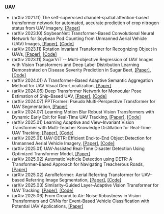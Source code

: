 ### UAV
- (arXiv 2021.11) The self-supervised channel-spatial attention-based transformer network for automated, accurate prediction of crop nitrogen status from UAV imagery, [[Paper]](https://arxiv.org/pdf/2111.06839.pdf)
- (arXiv 2023.10) SoybeanNet: Transformer-Based Convolutional Neural Network for Soybean Pod Counting from Unmanned Aerial Vehicle (UAV) Images, [[Paper]](https://arxiv.org/pdf/2310.10861.pdf), [[Code]](https://github.com/JiajiaLi04/Soybean-Pod-Counting-from-UAV-Images)
- (arXiv 2023.11) Rotation Invariant Transformer for Recognizing Object in UAVs, [[Paper]](https://arxiv.org/pdf/2311.02559.pdf), [[Code]](https://github.com/whucsy/RotTrans)
- (arXiv 2023.11) SugarViT -- Multi-objective Regression of UAV Images with Vision Transformers and Deep Label Distribution Learning Demonstrated on Disease Severity Prediction in Sugar Beet, [[Paper]](https://arxiv.org/pdf/2311.03076.pdf), [[Code]](https://github.com/whucsy/RotTrans)
- (arXiv 2024.01) A Transformer-Based Adaptive Semantic Aggregation Method for UAV Visual Geo-Localization, [[Paper]](https://arxiv.org/pdf/2401.01574.pdf)
- (arXiv 2024.06) Deep Transformer Network for Monocular Pose Estimation of Ship-Based UAV, [[Paper]](https://arxiv.org/pdf/2406.09260.pdf), [[Code]](https://github.com/fdcl-gwu/TNN-MO)
- (arXiv 2024.07) PPTFormer: Pseudo Multi-Perspective Transformer for UAV Segmentation, [[Paper]](https://arxiv.org/pdf/2406.19632.pdf)
- (arXiv 2024.07) Learning Motion Blur Robust Vision Transformers with Dynamic Early Exit for Real-Time UAV Tracking, [[Paper]](https://arxiv.org/pdf/2407.05383.pdf), [[Code]](https://github.com/wuyou3474/BDTrack)
- (arXiv 2025.01) Learning Adaptive and View-Invariant Vision Transformer with Multi-Teacher Knowledge Distillation for Real-Time UAV Tracking, [[Paper]](https://arxiv.org/pdf/2412.20002.pdf), [[Code]](https://github.com/wuyou3474/AVTrack)
- (arXiv 2025.01) UAV-DETR: Efficient End-to-End Object Detection for Unmanned Aerial Vehicle Imagery, [[Paper]](https://arxiv.org/pdf/2501.01855.pdf), [[Code]](https://github.com/ValiantDiligent/UAV-DETR)
- (arXiv 2025.01) UAV-Assisted Real-Time Disaster Detection Using Optimized Transformer Model, [[Paper]](https://arxiv.org/pdf/2501.12087.pdf)
- (arXiv 2025.02) Automatic Vehicle Detection using DETR: A Transformer-Based Approach for Navigating Treacherous Roads, [[Paper]](https://arxiv.org/pdf/2502.17843.pdf)
- (arXiv 2025.02) AeroReformer: Aerial Referring Transformer for UAV-based Referring Image Segmentation, [[Paper]](https://arxiv.org/pdf/2502.16680.pdf), [[Code]](https://github.com/lironui/AeroReformer)
- (arXiv 2025.03) Similarity-Guided Layer-Adaptive Vision Transformer for UAV Tracking, [[Paper]](https://arxiv.org/pdf/2503.06625.pdf), [[Code]](https://github.com/GXNU-ZhongLab/SGLATrack)
- (arXiv 2025.06) From Ground to Air: Noise Robustness in Vision Transformers and CNNs for Event-Based Vehicle Classification with Potential UAV Applications, [[Paper]](https://arxiv.org/pdf/2506.22360.pdf)
